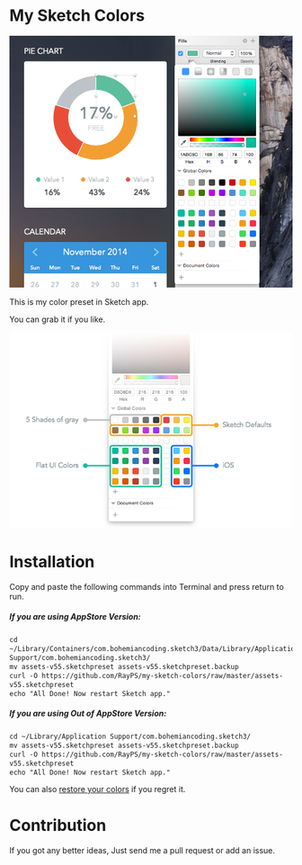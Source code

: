 # My Sketch Colors

![screenshot](screenshot.png)

This is my color preset in Sketch app.

You can grab it if you like.

![inspect](inspect.png)


# Installation

Copy and paste the following commands into Terminal and press return to run.



##### If you are using AppStore Version:
```
cd ~/Library/Containers/com.bohemiancoding.sketch3/Data/Library/Application\ Support/com.bohemiancoding.sketch3/
mv assets-v55.sketchpreset assets-v55.sketchpreset.backup
curl -O https://github.com/RayPS/my-sketch-colors/raw/master/assets-v55.sketchpreset
echo "All Done! Now restart Sketch app."
```

##### If you are using Out of AppStore Version:
```
cd ~/Library/Application Support/com.bohemiancoding.sketch3/
mv assets-v55.sketchpreset assets-v55.sketchpreset.backup
curl -O https://github.com/RayPS/my-sketch-colors/raw/master/assets-v55.sketchpreset
echo "All Done! Now restart Sketch app."
```
You can also [restore your colors](https://github.com/RayPS/my-sketch-colors/wiki/Restore-your-colors) if you regret it.



# Contribution

If you got any better ideas,
Just send me a pull request or add an issue.
